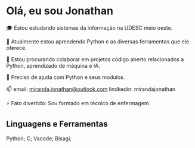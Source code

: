 # Olá, eu sou Jonathan


🎓 Estou estudando sistemas da informação na UDESC meio oeste.

🌱 Atualmente estou aprendendo Python e as diversas ferramentas que ele oferece.

👯 Estou procurando colaborar em projetos código aberto relacionados a Python, aprendizado de máquina e IA.

🤔 Preciso de ajuda com Python e seus modulos.

📫    email: miranda.jonathan@outlook.com
      lindkedin: mirandajonathan
      
⚡ Fato divertido: Sou formado em técnico de enfermagem.


## Linguagens e Ferramentas

Python; C; Vscode; Bisagi; 

